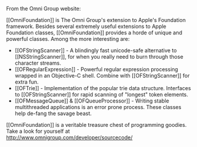 


From the Omni Group website:

[[OmniFoundation]] is The Omni Group's extension to Apple's Foundation framework. Besides several extremely useful extensions to Apple Foundation classes, [[OmniFoundation]] provides a horde of unique and powerful classes. Among the more interesting are:


*  [[OFStringScanner]] - A blindingly fast unicode-safe alternative to [[NSStringScanner]], for when you really need to burn through those character streams.
*  [[OFRegularExpression]] - Powerful regular expression processing wrapped in an Objective-C shell. Combine with [[OFStringScanner]] for extra fun.
*  [[OFTrie]] - Implementation of the popular trie data structure. Interfaces to [[OFStringScanner]] for rapid scanning of "longest" token elements.
*  [[OFMessageQueue]] & [[OFQueueProcessor]] - Writing stable multithreaded applications is an error prone process. These classes help de-fang the savage beast.


[[OmniFoundation]] is a veritable treasure chest of programming goodies. Take a look for yourself at http://www.omnigroup.com/developer/sourcecode/